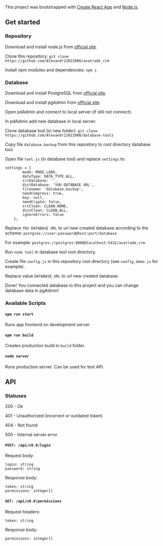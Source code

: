 This project was bootstrapped with [Create React App](https://github.com/facebook/create-react-app) and [Node.js](https://nodejs.org/en/).

## Get started

### Repository

Download and install node.js from [official site](https://nodejs.org/en/).

Clone this repository: ```git clone https://github.com/Alexandr22022000/avatrade_crm```

Install npm modules and dependencies: ```npm i```

### Database

Download and install PostgreSQL from [official site](https://www.postgresql.org/download/).

Download and install pgAdmin from [official site](https://www.pgadmin.org/download/).

Open pdAdmin and connect to local server (if still not connect).

In pdAdmin add new database in local server.

Clone database tool (in new folder): ```git clone https://github.com/Alexandr22022000/database-tools```

Copy file `database.backup` from this repository to root directory database tool.

Open file `tool.js` (in database tool) and replace `settings` to:

```$xslt
settings = {
        mode: MODE.LOAD,
        dataType: DATA_TYPE.ALL,
        srcDatabase: '',
        distDatabase: 'YOU DATABASE URL',
        filename: 'database.backup',
        needCompress: true,
        key: null,
        needCrypto: false,
        srcClean: CLEAN.NONE,
        distClean: CLEAN.ALL,
        ignoreErrors: false
    };
```

Replace `YOU DATABASE URL` to url new created database according to the scheme: ```postgres://user:password@host:port/database```

For example: ```postgres://postgres:0000@localhost:5432/avatrade_crm```

Run `node tool` in database tool root directory.

Create file `config.js` in this repository root directory (see `config_demo.js` for example).

Replace value `DATABASE_URL` to url new created database.

Done! You connected database to this project and you can change database data in pgAdmin!

### Available Scripts

#### `npm run start`

Runs app frontend on development server.

#### `npm run build`

Creates production build in `build` folder.

#### `node server`

Runs production server. Can be used for test API.

## API

### Statuses

200 - Ok

401 - Unauthorized (incorrect or outdated token)

404 - Not found

500 - Internal server error 

#### `POST: /api/v0.0/login`

Request body:

```$xslt
login: string
password: string
```

Response body:

```$xslt
token: string
permissions: integer[]
```

#### `GET: /api/v0.0/permissions`

Request headers:

```$xslt
token: string
```

Response body:

```$xslt
permissions: integer[]
```